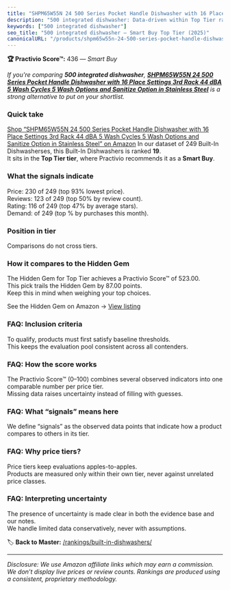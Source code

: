 ```yaml
---
title: "SHPM65W55N 24 500 Series Pocket Handle Dishwasher with 16 Place Settings 3rd Rack 44 dBA 5 Wash Cycles 5 Wash Options and Sanitize Option in Stainless Steel"
description: "500 integrated dishwasher: Data-driven within Top Tier ranking using the Practivio Score™. Positioned by quality, value, demand, findability, momentum."
keywords: ["500 integrated dishwasher"]
seo_title: "500 integrated dishwasher — Smart Buy Top Tier (2025)"
canonicalURL: "/products/shpm65w55n-24-500-series-pocket-handle-dishwasher-with-16-place-settings-3rd-rack-44-dba-5-wash-cycles-5-wash-options-and-sanitize-option-in-stainless-steel-B06Y2DG1W3/"
---
```


**🏆 Practivio Score™:** 436 — _Smart Buy_


*If you're comparing **500 integrated dishwasher**, **[SHPM65W55N 24 500 Series Pocket Handle Dishwasher with 16 Place Settings 3rd Rack 44 dBA 5 Wash Cycles 5 Wash Options and Sanitize Option in Stainless Steel](https://www.amazon.com/dp/B06Y2DG1W3?tag=practivio-20)** is a strong alternative to put on your shortlist.*
### Quick take
[Shop “SHPM65W55N 24 500 Series Pocket Handle Dishwasher with 16 Place Settings 3rd Rack 44 dBA 5 Wash Cycles 5 Wash Options and Sanitize Option in Stainless Steel” on Amazon](https://www.amazon.com/dp/B06Y2DG1W3?tag=practivio-20)
In our dataset of 249 Built-In Dishwasherses, this Built-In Dishwashers is ranked **19**.  
It sits in the **Top Tier tier**, where Practivio recommends it as a **Smart Buy**.

### What the signals indicate
Price: 230 of 249 (top 93% lowest price).  
Reviews: 123 of 249 (top 50% by review count).  
Rating: 116 of 249 (top 47% by average stars).  
Demand:  of 249 (top % by purchases this month).

### Position in tier
Comparisons do not cross tiers.

### How it compares to the Hidden Gem
The Hidden Gem for Top Tier achieves a Practivio Score™ of 523.00.  
This pick trails the Hidden Gem by 87.00 points.  
Keep this in mind when weighing your top choices.  

See the Hidden Gem on Amazon → [View listing](https://www.amazon.com/dp/B07DM73CX5?tag=practivio-20)

### FAQ: Inclusion criteria
To qualify, products must first satisfy baseline thresholds.  
This keeps the evaluation pool consistent across all contenders.

### FAQ: How the score works
The Practivio Score™ (0–100) combines several observed indicators into one comparable number per price tier.  
Missing data raises uncertainty instead of filling with guesses.

### FAQ: What “signals” means here
We define “signals” as the observed data points that indicate how a product compares to others in its tier.

### FAQ: Why price tiers?
Price tiers keep evaluations apples-to-apples.  
Products are measured only within their own tier, never against unrelated price classes.

### FAQ: Interpreting uncertainty
The presence of uncertainty is made clear in both the evidence base and our notes.  
We handle limited data conservatively, never with assumptions.


🏷️ **Back to Master:** [/rankings/built-in-dishwashers/](/rankings/built-in-dishwashers/)

---
_Disclosure: We use Amazon affiliate links which may earn a commission. We don’t display live prices or review counts. Rankings are produced using a consistent, proprietary methodology._
